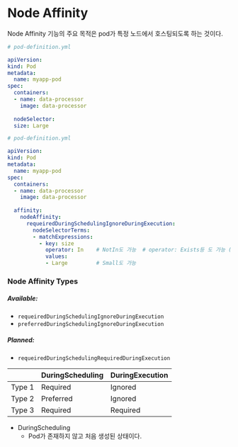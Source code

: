 # Node Affinity



Node Affinity 기능의 주요 목적은 pod가 특정 노드에서 호스팅되도록 하는 것이다.

```yaml
# pod-definition.yml

apiVersion:
kind: Pod
metadata:
  name: myapp-pod
spec:
  containers:
  - name: data-processor
    image: data-processor
    
  nodeSelector:
  size: Large
```

```yaml
# pod-definition.yml

apiVersion:
kind: Pod
metadata:
  name: myapp-pod
spec:
  containers:
  - name: data-processor
    image: data-processor
    
  affinity:
    nodeAffinity:
      requeiredDuringSchedulingIgnoreDuringExecution:
        nodeSelectorTerms:
        - matchExpressions:
          - key: size
            operator: In    # NotIn도 가능  # operator: Exists등 도 가능 (이하 삭제) 
            values:
            - Large         # Small도 가능
```



### Node Affinity Types

##### Available:

- `requeiredDuringSchedulingIgnoreDuringExecution`
- `preferredDuringSchedulingIgnoreDuringExecution`



##### Planned:

- `requeiredDuringSchedulingRequiredDuringExecution`

|        | DuringScheduling | DuringExecution |
| ------ | ---------------- | --------------- |
| Type 1 | Required         | Ignored         |
| Type 2 | Preferred        | Ignored         |
| Type 3 | Required         | Required        |

- DuringScheduling
  - Pod가 존재하지 않고 처음 생성된 상태이다.